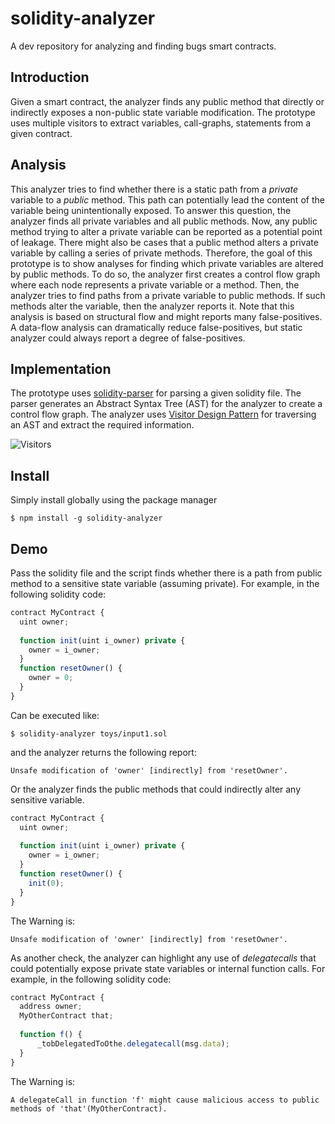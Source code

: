 # solidity-analyzer
A dev repository for analyzing and finding bugs smart contracts.

## Introduction
Given a smart contract, the analyzer finds any public method that directly or
indirectly exposes a non-public state variable modification.
The prototype uses multiple visitors to extract variables, call-graphs,
statements from a given contract.

## Analysis
This analyzer tries to find whether there is a static path from a _private_
variable to a _public_ method. This path can potentially lead the content of
the variable being unintentionally exposed. To answer this question, the
analyzer finds all private variables and all public methods. Now, any
public method trying to alter a private variable can be reported as a potential point of leakage. There might also be cases that a public method alters a
private variable by calling a series of private methods. Therefore, the goal of
this prototype is to show analyses for finding which private variables are
altered by public methods. To do so, the analyzer first creates a control flow
graph where each node represents a private variable or a method. Then, the
analyzer tries to find paths from a private variable to public methods.
If such methods alter the variable, then the analyzer reports it. Note that this
analysis is based on structural flow and might reports many false-positives. A
data-flow analysis can dramatically reduce false-positives, but static analyzer
could always report a degree of false-positives.

## Implementation

The prototype uses [solidity-parser](https://www.npmjs.com/package/solidity-parser) for parsing
a given solidity file. The parser generates an Abstract Syntax Tree (AST) for
the analyzer to create a control flow graph. The analyzer uses [Visitor Design
Pattern](https://en.wikipedia.org/wiki/Visitor_pattern) for traversing an AST
and extract the required information.

![Visitors](https://www.use.com/images/s_3/2017_10_01_171_575551a8264b78f33af9.jpg)

## Install
Simply install globally using the package manager

```Shell
$ npm install -g solidity-analyzer
```

## Demo
Pass the solidity file and the script finds whether there is a path from public
method to a sensitive state variable (assuming private).
For example, in the following solidity code:

```javascript
contract MyContract {
  uint owner;
  
  function init(uint i_owner) private {
    owner = i_owner;
  }
  function resetOwner() {
    owner = 0;
  }
}
```
Can be executed like:

```shell
$ solidity-analyzer toys/input1.sol
```

and the analyzer returns the following report:
```shell
Unsafe modification of 'owner' [indirectly] from 'resetOwner'.
```

Or the analyzer finds the public methods that could indirectly alter any
sensitive variable.

```javascript
contract MyContract {
  uint owner;
  
  function init(uint i_owner) private {
    owner = i_owner;
  }
  function resetOwner() {
    init(0);
  }
}
```
The Warning is:

```shell
Unsafe modification of 'owner' [indirectly] from 'resetOwner'.
```

As another check, the analyzer can highlight any use of _delegatecalls_
that could potentially expose private state variables or internal function calls.
For example, in the following solidity code:


```javascript
contract MyContract {
  address owner;
  MyOtherContract that;
  
  function f() {
      _tobDelegatedToOthe.delegatecall(msg.data);
  }
}
```

The Warning is:

```shell
A delegateCall in function 'f' might cause malicious access to public methods of 'that'(MyOtherContract).
```
